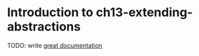 # Introduction to ch13-extending-abstractions

TODO: write [great documentation](http://jacobian.org/writing/what-to-write/)
